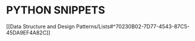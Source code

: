 # PYTHON SNIPPETS

[[Data Structure and Design Patterns/Lists#^70230B02-7D77-4543-87C5-45DA9EF4A82C]]

